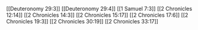 [[Deuteronomy 29:3]]
[[Deuteronomy 29:4]]
[[1 Samuel 7:3]]
[[2 Chronicles 12:14]]
[[2 Chronicles 14:3]]
[[2 Chronicles 15:17]]
[[2 Chronicles 17:6]]
[[2 Chronicles 19:3]]
[[2 Chronicles 30:19]]
[[2 Chronicles 33:17]]
